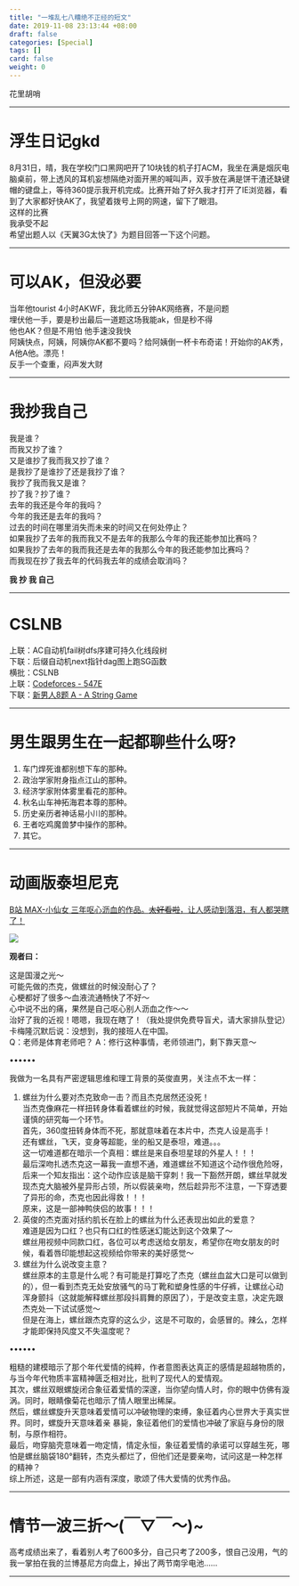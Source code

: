 ```yaml
---
title: "一堆乱七八糟绝不正经的短文"
date: 2019-11-08 23:13:44 +08:00
draft: false
categories: [Special]
tags: []
card: false
weight: 0
---
```


花里胡哨

<!--more-->

----

# 浮生日记gkd

8月31日，晴，我在学校门口黑网吧开了10块钱的机子打ACM，我坐在满是烟灰电脑桌前，带上透风的耳机妄想隔绝对面开黑的喊叫声，双手放在满是饼干渣还缺键帽的键盘上，等待360提示我开机完成。比赛开始了好久我才打开了IE浏览器，看到了大家都好快AK了，我望着拨号上网的网速，留下了眼泪。  
这样的比赛  
我承受不起  
希望出题人以《天翼3G太快了》为题目回答一下这个问题。

----

# 可以AK，但没必要

当年他tourist 4小时AKWF，我北师五分钟AK网络赛，不是问题  
埋伏他一手，要是秒出最后一道题这场我能ak，但是秒不得  
他也AK？但是不用怕 他手速没我快  
阿姨快点，阿姨，阿姨你AK都不要吗？给阿姨倒一杯卡布奇诺！开始你的AK秀，A他A他。漂亮！  
反手一个查重，闷声发大财

----

# 我抄我自己

我是谁？  
而我又抄了谁？  
又是谁抄了我而我又抄了谁？  
是我抄了是谁抄了还是我抄了谁？  
我抄了我而我又是谁？  
抄了我？抄了谁？  
去年的我还是今年的我吗？  
今年的我还是去年的我吗？  
过去的时间在哪里消失而未来的时间又在何处停止？  
如果我抄了去年的我而我又不是去年的我那么今年的我还能参加比赛吗？  
如果我抄了去年的我而我还是去年的我那么今年的我还能参加比赛吗？  
而我现在抄了我去年的代码我去年的成绩会取消吗？

**我 抄 我 自己**

----

# CSLNB

上联：AC自动机fail树dfs序建可持久化线段树  
下联：后缀自动机next指针dag图上跑SG函数  
横批：CSLNB  
上联：[Codeforces - 547E](http://codeforces.com/contest/547/problem/E)  
下联：[新男人8题 A - A String Game](https://nanti.jisuanke.com/t/A1623)

----

# 男生跟男生在一起都聊些什么呀?

1. 车门焊死谁都别想下车的那种。  
2. 政治学家附身指点江山的那种。  
3. 经济学家附体雾里看花的那种。  
4. 秋名山车神拓海君本尊的那种。  
5. 历史亲历者神话易小川的那种。  
6. 王者吃鸡魔兽梦中操作的那种。  
7. 其它。

----

# 动画版泰坦尼克

[B站 MAX-小仙女 三年呕心沥血的作品。~~太好看啦~~，让人感动到落泪，有人都哭瞎了！](https://www.bilibili.com/video/BV1qE411e7WV)

![](https://img.akvicor.com/i/2024/09/17/66e99ddddf21f.png)

**观者曰：**

这是国漫之光～  
可能先做的杰克，做螺丝的时候没耐心了？  
心梗都好了很多～血液流通畅快了不好～  
心中说不出的痛，果然是自己呕心别人沥血之作～～  
治好了我的近视！嗯嗯，我现在瞎了！（我处提供免费导盲犬，请大家排队登记）  
卡梅隆沉默后说：没想到，我的接班人在中国。  
Q：老师是体育老师吧？ A：修行这种事情，老师领进门，剩下靠天意～

••••••

我做为一名具有严密逻辑思维和理工背景的英俊直男，关注点不太一样：

1. 螺丝为什么要对杰克致命一击？而且杰克居然还没死！  
当杰克像麻花一样扭转身体看着螺丝的时候，我就觉得这部短片不简单，开始谨慎的研究每一个环节。  
首先，360度扭转身体而不死，那就意味着在本片中，杰克人设是高手！  
还有螺丝，飞天，变身等超能，坐的船又是泰坦，难道。。。  
这一切难道都在暗示一个真相：螺丝是来自泰坦星球的外星人！！！  
最后深吻扎透杰克这一幕我一直想不通，难道螺丝不知道这个动作很危险呀，后来一个知友指出：这个动作应该是脑干穿刺！我一下豁然开朗，螺丝早就发现杰克大脑被外星异形占领，所以假装亲吻，然后趁异形不注意，一下穿透要了异形的命，杰克也因此得救！！！  
原来，这是一部神鸭侠侣的故事！！！  
2. 英俊的杰克面对括约肌长在脸上的螺丝为什么还表现出如此的爱意？  
难道是因为口红？也只有口红的性感迷幻能达到这个效果了～  
螺丝用视频中同款口红，各位可以考虑送给女朋友，希望你在吻女朋友的时候，看着唇印能想起这视频给你带来的美好感觉～  
3. 螺丝为什么说改变主意？  
螺丝原本的主意是什么呢？有可能是打算吃了杰克（螺丝血盆大口是可以做到的），但一看到杰克无处安放骚气的马丁靴和塑身性感的牛仔裤，让螺丝心动浑身颤抖（这就能解释螺丝那段抖肩舞的原因了），于是改变主意，决定先跟杰克处一下试试感觉～  
但是在海上，螺丝跟杰克穿的这么少，这是不可取的，会感冒的。辣么，怎样才能即保持风度又不失温度呢？

••••••

粗糙的建模暗示了那个年代爱情的纯粹，作者意图表达真正的感情是超越物质的，与当今年代物质丰富精神匮乏相对比，批判了现代人的爱情观。  
其次，螺丝双眼螺旋闭合象征着爱情的深邃，当你望向情人时，你的眼中仿佛有漩涡。同时，眼睛像菊花也暗示了情人眼里出稀屎。  
然后，螺丝螺旋升天意味着爱情可以冲破物理的束缚，象征着内心世界大于真实世界。同时，螺旋升天意味着亲 暴毙，象征着他们的爱情也冲破了家庭与身份的限制，与原作相符。  
最后，吻穿脑壳意味着一吻定情，情定永恒，象征着爱情的承诺可以穿越生死，哪怕是螺丝脑袋180°翻转，杰克头都烂了，但他们还是要亲吻，试问这是一种怎样的精神？  
综上所述，这是一部有内涵有深度，歌颂了伟大爱情的优秀作品。

----

# 情节一波三折～(￣▽￣～)~

高考成绩出来了，看着别人考了600多分，自己只考了200多，恨自己没用，气的我一掌拍在我的兰博基尼方向盘上，掉出了两节南孚电池……

----


